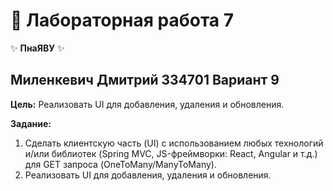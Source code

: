 # 🌟 Лабораторная работа 7

✨ **ПнаЯВУ** ✨

## Миленкевич Дмитрий 334701 Вариант 9

**Цель:** Реализовать UI для добавления, удаления и обновления.

**Задание:**

1.  Сделать клиентскую часть (UI) с использованием любых технологий и/или библиотек (Spring MVC, JS-фреймворки: React, Angular и т.д.) для GET запроса (OneToMany/ManyToMany).
2. Реализовать UI для добавления, удаления и обновления.